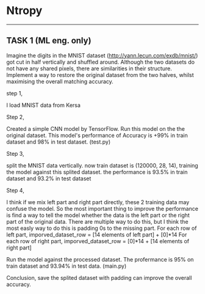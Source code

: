 # Ntropy

--------
TASK 1 (ML eng. only)
--------

Imagine the digits in the MNIST dataset (http://yann.lecun.com/exdb/mnist/) got
cut in half vertically and shuffled around. Although the
two datasets do not have any shared pixels, there are similarities in their
structure. Implement a way to restore the original dataset from the two halves,
whilst maximising the overall matching accuracy.



step 1,

I load MNIST data from Kersa


Step 2,

Created a simple CNN model by TensorFlow. Run this model on the the original dataset. This model's performance of Accuracy is +99% in train dataset and 98% in test dataset. (test.py)

Step 3,

split the MNIST data vertically. now train dataset is (120000, 28, 14), training the model against this splited dataset. the performance is 93.5% in train dataset and 93.2% in test dataset

Step 4,

I think if we mix left part and right part directly, these 2 training data may confuse the model. So the most important thing to improve the performance is find a way to tell the model whether the data is the left part or the right part of the original data. There are multiple way to do this, but I think the most easly way to do this is padding 0s to the missing part. 
For each row of left part,
imporved_dataset_row = [14 elements of left part] + [0]*14
For each row of right part,
imporved_dataset_row = [0]*14 + [14 elements of right part]

Run the model against the processed dataset. The profermance is 95% on train dataset and 93.94% in test data. (main.py)

Conclusion, save the splited dataset with padding can improve the overall accuracy.
